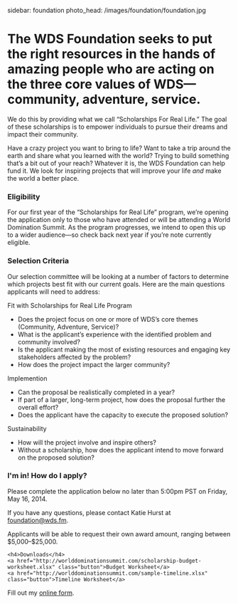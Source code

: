 sidebar: foundation
photo_head: /images/foundation/foundation.jpg

<a name="story"></a>

# The WDS Foundation seeks to put the right resources in the hands of amazing people who are acting on the three core values of WDS—community, adventure, service. 

We do this by providing what we call “Scholarships For Real Life.” The goal of these scholarships is to empower individuals to pursue their dreams and impact their community. 

Have a crazy project you want to bring to life? Want to take a trip around the earth and share what you learned with the world? Trying to build something that’s a bit out of your reach? Whatever it is, the WDS Foundation can help fund it. We look for inspiring projects that will improve your life *and* make the world a better place.

<a name="eligibility"></a>


<div class="line-canvas"></div>

### Eligibility

For our first year of the “Scholarships for Real Life” program, we’re opening the application only to those who have attended or will be attending a World Domination Summit. As the program progresses, we intend to open this up to a wider audience—so check back next year if you’re note currently eligible.

<a name="selection"></a>


<div class="line-canvas"></div>

### Selection Criteria

Our selection committee will be looking at a number of factors to determine which projects best fit with our current goals. Here are the main questions applicants will need to address:

<div class="foundation-criteria-fit foundation-criteria"></div>

<p class="color-blue">Fit with Scholarships for Real Life Program</p>


* Does the project focus on one or more of WDS’s core themes (Community, Adventure, Service)?
* What is the applicant’s experience with the identified problem and community involved?
* Is the applicant making the most of existing resources and engaging key stakeholders affected by the problem?
* How does the project impact the larger community?

<div class="foundation-criteria-implementation foundation-criteria"></div>

<p class="color-orange">Implemention</p>

* Can the proposal be realistically completed in a year?
* If part of a larger, long-term project, how does the proposal further the overall effort?
* Does the applicant have the capacity to execute the proposed solution?

<div class="foundation-criteria-sustainability foundation-criteria"></div>

<p class="color-green">Sustainability</p>

* How will the project involve and inspire others?
* Without a scholarship, how does the applicant intend to move forward on the proposed solution?


<a name="how-to-apply"></a>

<div class="line-canvas"></div>

<div id="foundation-app-box" class="orange-box">
	<h3>I'm in! How do I apply?</h3>
	<p>Please complete the application below no later than 5:00pm PST on Friday, May 16, 2014.</p>
	<p>If you have any questions, please contact Katie Hurst at <a href="mailto:foundation@wds.fm">foundation@wds.fm</a>.</p>
	<p>Applicants will be able to request their own award amount, ranging between $5,000–$25,000.</p>

	<h4>Downloads</h4>
	<a href="http://worlddominationsummit.com/scholarship-budget-worksheet.xlsx" class="button">Budget Worksheet</a>
	<a href="http://worlddominationsummit.com/sample-timeline.xlsx" class="button">Timeline Worksheet</a>
</div>

<div class="line-canvas"></div>

<div id="wufoo-zts2y6k0pg4k7g">
Fill out my <a href="https://worlddominationsummit.wufoo.com/forms/zts2y6k0pg4k7g">online form</a>.
</div>
<script type="text/javascript">var zts2y6k0pg4k7g;(function(d, t) {
var s = d.createElement(t), options = {
'userName':'worlddominationsummit',
'formHash':'zts2y6k0pg4k7g',
'autoResize':true,
'height':'1964',
'async':true,
'host':'wufoo.com',
'header':'show',
'ssl':true};
s.src = ('https:' == d.location.protocol ? 'https://' : 'http://') + 'wufoo.com/scripts/embed/form.js';
s.onload = s.onreadystatechange = function() {
var rs = this.readyState; if (rs) if (rs != 'complete') if (rs != 'loaded') return;
try { zts2y6k0pg4k7g = new WufooForm();zts2y6k0pg4k7g.initialize(options);zts2y6k0pg4k7g.display(); } catch (e) {}};
var scr = d.getElementsByTagName(t)[0], par = scr.parentNode; par.insertBefore(s, scr);
})(document, 'script');</script>
